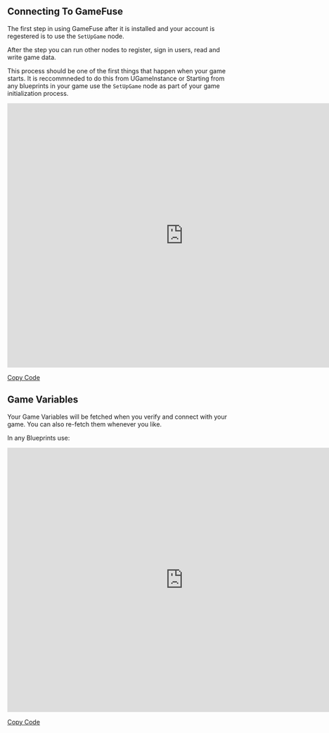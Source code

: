 ## Connecting To GameFuse

The first step in using GameFuse after it is installed and your account is 
regestered is to use the `SetUpGame` node.

After the step you can run other nodes to register, sign in users, read and
write game data.

This process should be one of the first things that happen when your game starts. It is reccommneded to do this from UGameInstance or
Starting from any blueprints in your game use the `SetUpGame` node as part of
your game initialization process. 

<iframe src="https://blueprintue.com/render/k0hc79fl/" width="800" height="600" frameborder="0" allowfullscreen></iframe>

[Copy Code](https://blueprintue.com/blueprint/k0hc79fl/)

## Game Variables

Your Game Variables will be fetched when you verify and connect with your game.
You can also re-fetch them whenever you like.

In any Blueprints use:

<iframe src="https://blueprintue.com/render/ukm1wzgq/" width="800" height="600" frameborder="0" allowfullscreen></iframe>

[Copy Code](https://blueprintue.com/blueprint/ukm1wzgq/)
